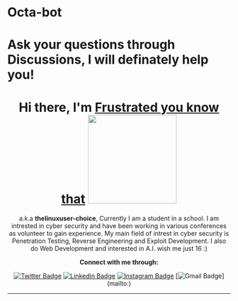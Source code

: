 # Octa-bot
# Ask your questions through Discussions, I will definately help you!

<h1 align="center" height='30'>Hi there, I'm <a href="https://thelinuxuser-choice.github.io/" target="_blank">Frustrated you know that</a> 
<img src='https://media.giphy.com/media/bcKmIWkUMCjVm/giphy.gif' width='200' ></h1> 
<div align="center">
  </div>
  <div align="center">
  <p>a.k.a <b>thelinuxuser-choice</b>, Currently I am a student in a school. I am intrested in cyber security and have been working in various conferences as volunteer to gain experience. My main field of intrest in cyber security is Penetration Testing, Reverse Engineering and Exploit Development. I also do Web Development and interested in A.I.  wish me just 16 :)</p>
  
  <p><b>Connect with me through:</b></p>
  
[![Twitter Badge](https://img.shields.io/badge/-Twitter-blue?style=for-the-badge&logo=twitter&logoColor=white&link=https://twitter.com/)](https://twitter.com/)
[![Linkedin Badge](https://img.shields.io/badge/-Linkedin-blue?style=for-the-badge&logo=Linkedin&logoColor=white&link=https://www.linkedin.com/)](https://www.linkedin.com/)
[![Instagram Badge](https://img.shields.io/badge/-Instagram-purple?style=for-the-badge&logo=instagram&logoColor=white&link=https://www.instagram.com/black_h4t_hacker/)](https://www.instagram.com/black_h4t_hacker/)
[![Gmail Badge](https://img.shields.io/badge/-Gmail-c14438?style=for-the-badge&logo=Gmail&logoColor=white&link=mailto:)](mailto:)  
<hr>

